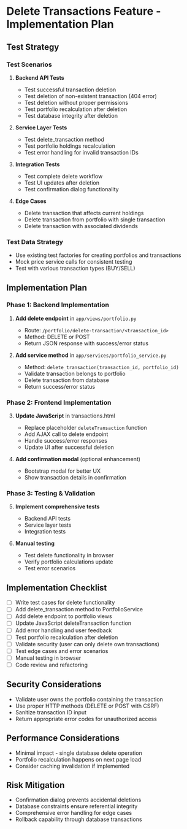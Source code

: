 # Delete Transactions Feature - Implementation Plan

## Test Strategy

### Test Scenarios
1. **Backend API Tests**
   - Test successful transaction deletion
   - Test deletion of non-existent transaction (404 error)
   - Test deletion without proper permissions
   - Test portfolio recalculation after deletion
   - Test database integrity after deletion

2. **Service Layer Tests**
   - Test delete_transaction method
   - Test portfolio holdings recalculation
   - Test error handling for invalid transaction IDs

3. **Integration Tests**
   - Test complete delete workflow
   - Test UI updates after deletion
   - Test confirmation dialog functionality

4. **Edge Cases**
   - Delete transaction that affects current holdings
   - Delete transaction from portfolio with single transaction
   - Delete transaction with associated dividends

### Test Data Strategy
- Use existing test factories for creating portfolios and transactions
- Mock price service calls for consistent testing
- Test with various transaction types (BUY/SELL)

## Implementation Plan

### Phase 1: Backend Implementation
1. **Add delete endpoint** in `app/views/portfolio.py`
   - Route: `/portfolio/delete-transaction/<transaction_id>`
   - Method: DELETE or POST
   - Return JSON response with success/error status

2. **Add service method** in `app/services/portfolio_service.py`
   - Method: `delete_transaction(transaction_id, portfolio_id)`
   - Validate transaction belongs to portfolio
   - Delete transaction from database
   - Return success/error status

### Phase 2: Frontend Implementation
3. **Update JavaScript** in transactions.html
   - Replace placeholder `deleteTransaction` function
   - Add AJAX call to delete endpoint
   - Handle success/error responses
   - Update UI after successful deletion

4. **Add confirmation modal** (optional enhancement)
   - Bootstrap modal for better UX
   - Show transaction details in confirmation

### Phase 3: Testing & Validation
5. **Implement comprehensive tests**
   - Backend API tests
   - Service layer tests
   - Integration tests

6. **Manual testing**
   - Test delete functionality in browser
   - Verify portfolio calculations update
   - Test error scenarios

## Implementation Checklist
- [ ] Write test cases for delete functionality
- [ ] Add delete_transaction method to PortfolioService
- [ ] Add delete endpoint to portfolio views
- [ ] Update JavaScript deleteTransaction function
- [ ] Add error handling and user feedback
- [ ] Test portfolio recalculation after deletion
- [ ] Validate security (user can only delete own transactions)
- [ ] Test edge cases and error scenarios
- [ ] Manual testing in browser
- [ ] Code review and refactoring

## Security Considerations
- Validate user owns the portfolio containing the transaction
- Use proper HTTP methods (DELETE or POST with CSRF)
- Sanitize transaction ID input
- Return appropriate error codes for unauthorized access

## Performance Considerations
- Minimal impact - single database delete operation
- Portfolio recalculation happens on next page load
- Consider caching invalidation if implemented

## Risk Mitigation
- Confirmation dialog prevents accidental deletions
- Database constraints ensure referential integrity
- Comprehensive error handling for edge cases
- Rollback capability through database transactions
